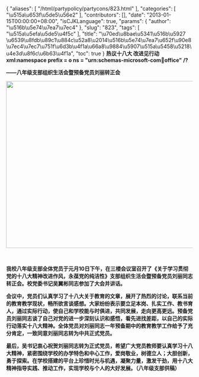 {
    "aliases": [
        "/html/partypolicy/partycons/823.html"
    ],
    "categories": [
        "\u515a\u653f\u5de5\u56e2"
    ],
    "contributors": [],
    "date": "2013-01-15T00:00:00+08:00",
    "isCJKLanguage": true,
    "params": {
        "author": "\u516b\u5e74\u7ea7\u7ec4"
    },
    "slug": "823",
    "tags": [
        "\u515a\u5efa\u5de5\u4f5c"
    ],
    "title": "\u70ed\u8bae\u5341\u516b\u5927 \u6539\u8fdb\u89c1\u884c\u52a8\u2014\u516b\u5e74\u7ea7\u652f\u90e8\u7ec4\u7ec7\u751f\u6d3b\u4f1a\u66a8\u9884\u5907\u515a\u5458\u5218\u4e3d\u8f6c\u6b63\u4f1a",
    "toc": true
}
**热议十八大 改进见行动xml:namespace prefix = o ns = "urn:schemas-microsoft-com:office:office" /?**

**——八年级支部组织生活会暨预备党员刘丽转正会**

**<img
    src="https://cdn.tfls.online/mirror/full/ecfb055f448533256f52d35d88fdf378eb615c72.jpg"
    style="display:block;margin-left:auto;margin-right:auto;"
    decoding="async"
    fetchpriority="auto"
    loading="lazy"
    height="450"
    width="600"
/>**

 

**我校八年级支部全体党员于元月10日下午，在三楼会议室召开了《关于学习贯彻党的十八大精神改进作风，永葆党的纯洁性》支部组织生活会暨预备党员刘丽同志转正会。校党委书记吴翼彬同志参加了大会并讲话。**

**会议中，党员们认真学习了十八大关于教育的文章，展开了热烈的讨论，联系当前的教育教学现状，畅所欲言谈感想。大家纷纷表示要立足本岗、扎实工作、教书育人，通过实际行动，使自己和学校能与时俱进，共同发展，走向更高更远。预备党员刘丽同志谈了自己对党的进一步深刻认识和感悟，看先进找差距，以自己的实际行动落实十八大精神。全体党员对刘丽同志一年预备期中的教育教学工作给予了充分肯定，一致同意刘丽同志转为中共正式党员。**

**最后，吴书记衷心祝贺刘丽同志转为正式党员，希望广大党员教师要认真学习十八大精神，紧密围绕学校的办学特色和中心工作，爱岗敬业，树德立人；大胆创新，勇于探索。在学校搭建的平台上珍惜时光与机遇，凝聚力量，激发干劲，用十八大精神指导实践、推动工作，实现学校与个人的大好发展。（八年级支部供稿）**

